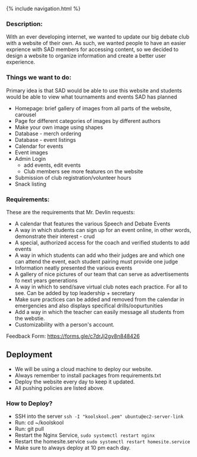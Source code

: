 {% include navigation.html %}

### Description: 
With an ever developing internet, we wanted to update our big debate club with a website of their own. As such, we wanted people to have an easier exprience with SAD members for accessing content, so we decided to design a website to organize information and create a better user experience. 

### Things we want to do:
Primary idea is that SAD would be able to use this website and students would be able to view what tournaments and events SAD has planned

 - Homepage: brief gallery of images from all parts of the website, carousel
 - Page for different categories of images by different authors
 - Make your own image using shapes
 - Database - merch ordering
 - Database - event listings
 - Calendar for events
 - Event images
 - Admin Login
    - add events, edit events
    - Club members see more features on the website
 - Submission of club registration/volunteer hours
 - Snack listing

### Requirements:
These are the requirements that Mr. Devlin requests:
- A calendar that features the various Speech and Debate Events
- A way in which students can sign up for an event online, in other words, demonstrate their interest - crud
- A special, authorized access for the coach and verified students to add events
- A way in which students can add who their judges are and which one can attend the event, each student pairing must provide one judge
- Information neatly presented the various events
- A gallery of nice pictures of our team that can serve as advertisements fo next years generations
- A way in which to send/save virtual club notes each practice. For all to see. Can be added by top leadership + secretary
- Make sure practices can be added and removed from the calendar in emergencies and also displays specifical drills/oopurtunities
- Add a way in which the teacher can easily message all students from the webstie.
- Customizability with a person's account.



Feedback Form: https://forms.gle/c7drJj2gv8n848426

## Deployment

- We will be using a cloud machine to deploy our website.
- Always remember to install packages from requirements.txt
- Deploy the website every day to keep it updated.
- All pushing policies are listed above.

### How to Deploy?

- SSH into the server `ssh -I "koolskool.pem" ubuntu@ec2-server-link`
- Run: cd ~/koolskool
- Run: git pull
- Restart the Nginx Service, `sudo systemctl restart nginx`
- Restart the homesite.service `sudo systemctl restart homesite.service`
- Make sure to always deploy at 10 pm each day.
